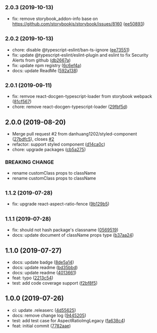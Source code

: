 ## <small>2.0.3 (2019-10-13)</small>

* fix: remove storybook_addon-info base on https://github.com/storybookjs/storybook/issues/8160 ([ee50893](https://github.com/danhuang1202/react-aspect-ratio-img/commit/ee50893))

## <small>2.0.2 (2019-10-13)</small>

* chore: disable @typescript-eslint/ban-ts-ignore ([ee73551](https://github.com/danhuang1202/react-aspect-ratio-img/commit/ee73551))
* fix: update @typescript-eslint/eslint-plugin and eslint to fix Security Alerts from github ([db2667a](https://github.com/danhuang1202/react-aspect-ratio-img/commit/db2667a))
* fix: update npm registry ([6c6ef4a](https://github.com/danhuang1202/react-aspect-ratio-img/commit/6c6ef4a))
* docs: update ReadMe ([592a138](https://github.com/danhuang1202/react-aspect-ratio-img/commit/592a138))

## <small>2.0.1 (2019-09-11)</small>

* fix: remvoe react-docgen-typescript-loader from storybook webpack ([81cf567](https://github.com/danhuang1202/react-aspect-ratio-img/commit/81cf567))
* chore: remove react-docgen-typescript-loader ([29fbf5d](https://github.com/danhuang1202/react-aspect-ratio-img/commit/29fbf5d))

## 2.0.0 (2019-08-20)

* Merge pull request #2 from danhuang1202/styled-component ([27bdfc5](https://github.com/danhuang1202/react-aspect-ratio-img/commit/27bdfc5)), closes [#2](https://github.com/danhuang1202/react-aspect-ratio-img/issues/2)
* refactor: support styled component ([d14ca0c](https://github.com/danhuang1202/react-aspect-ratio-img/commit/d14ca0c))
* chore: upgrade packages ([cb5a275](https://github.com/danhuang1202/react-aspect-ratio-img/commit/cb5a275))


### BREAKING CHANGE

* rename customClass props to className
* rename customClass props to className

## <small>1.1.2 (2019-07-28)</small>

* fix: upgrade react-aspect-ratio-fence ([9b129b5](https://github.com/danhuang1202/react-aspect-ratio-img/commit/9b129b5))

## <small>1.1.1 (2019-07-28)</small>

* fix: should not hash package's classname ([0569519](https://github.com/danhuang1202/react-aspect-ratio-img/commit/0569519))
* docs: update document of className props type ([b37aa24](https://github.com/danhuang1202/react-aspect-ratio-img/commit/b37aa24))

## 1.1.0 (2019-07-27)

* docs: update badge ([8de5a14](https://github.com/danhuang1202/react-aspect-ratio-img/commit/8de5a14))
* docs: update readme ([bd35bbd](https://github.com/danhuang1202/react-aspect-ratio-img/commit/bd35bbd))
* docs: update readme ([4013661](https://github.com/danhuang1202/react-aspect-ratio-img/commit/4013661))
* feat: typo ([2213c54](https://github.com/danhuang1202/react-aspect-ratio-img/commit/2213c54))
* test: add code coverage support ([f2bf8f5](https://github.com/danhuang1202/react-aspect-ratio-img/commit/f2bf8f5))

## 1.0.0 (2019-07-26)

* ci: update .releaserc ([4d55625](https://github.com/danhuang1202/react-aspect-ratio-img/commit/4d55625))
* docs: remove change log ([9445205](https://github.com/danhuang1202/react-aspect-ratio-img/commit/9445205))
* test: add test case for AspectRatioImgLegacy ([fa638c4](https://github.com/danhuang1202/react-aspect-ratio-img/commit/fa638c4))
* feat: initial commit ([7782aae](https://github.com/danhuang1202/react-aspect-ratio-img/commit/7782aae))
